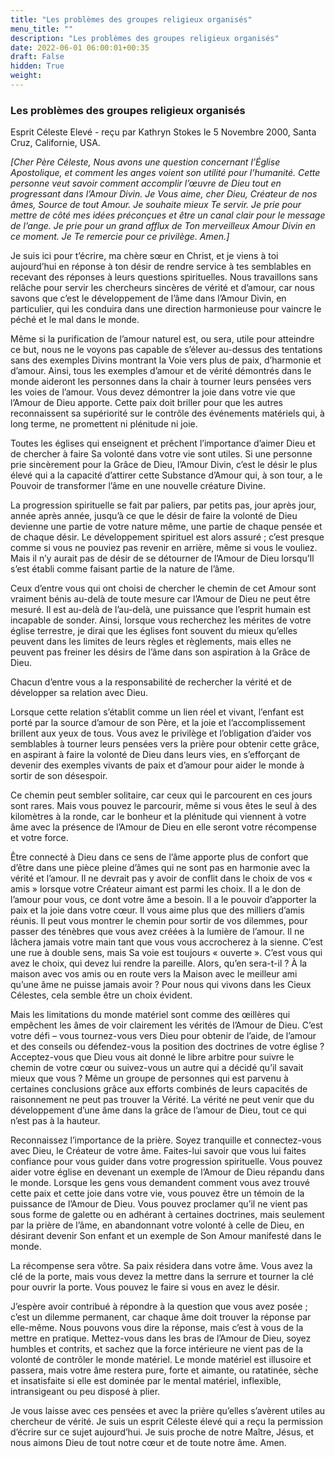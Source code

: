 ```yaml
---
title: "Les problèmes des groupes religieux organisés"
menu_title: ""
description: "Les problèmes des groupes religieux organisés"
date: 2022-06-01 06:00:01+00:35
draft: False
hidden: True
weight:
---
```

### Les problèmes des groupes religieux organisés

Esprit Céleste Elevé - reçu par Kathryn Stokes le 5 Novembre 2000, Santa Cruz, Californie, USA.

*[Cher Père Céleste, Nous avons une question concernant l’Église Apostolique, et comment les anges voient son utilité pour l’humanité. Cette personne veut savoir comment accomplir l’œuvre de Dieu tout en progressant dans l’Amour Divin. Je Vous aime, cher Dieu, Créateur de nos âmes, Source de tout Amour. Je souhaite mieux Te servir. Je prie pour mettre de côté mes idées préconçues et être un canal clair pour le message de l’ange. Je prie pour un grand afflux de Ton merveilleux Amour Divin en ce moment. Je Te remercie pour ce privilège. Amen.]*

Je suis ici pour t’écrire, ma chère sœur en Christ, et je viens à toi aujourd’hui en réponse à ton désir de rendre service à tes semblables en recevant des réponses à leurs questions spirituelles. Nous travaillons sans relâche pour servir les chercheurs sincères de vérité et d’amour, car nous savons que c’est le développement de l’âme dans l’Amour Divin, en particulier, qui les conduira dans une direction harmonieuse pour vaincre le péché et le mal dans le monde.

Même si la purification de l’amour naturel est, ou sera, utile pour atteindre ce but, nous ne le voyons pas capable de s’élever au-dessus des tentations sans des exemples Divins montrant la Voie vers plus de paix, d’harmonie et d’amour. Ainsi, tous les exemples d’amour et de vérité démontrés dans le monde aideront les personnes dans la chair à tourner leurs pensées vers les voies de l’amour. Vous devez démontrer la joie dans votre vie que l’Amour de Dieu apporte. Cette paix doit briller pour que les autres reconnaissent sa supériorité sur le contrôle des événements matériels qui, à long terme, ne promettent ni plénitude ni joie.

Toutes les églises qui enseignent et prêchent l’importance d’aimer Dieu et de chercher à faire Sa volonté dans votre vie sont utiles. Si une personne prie sincèrement pour la Grâce de Dieu, l’Amour Divin, c’est le désir le plus élevé qui a la capacité d’attirer cette Substance d’Amour qui, à son tour, a le Pouvoir de transformer l’âme en une nouvelle créature Divine.

La progression spirituelle se fait par paliers, par petits pas, jour après jour, année après année, jusqu’à ce que le désir de faire la volonté de Dieu devienne une partie de votre nature même, une partie de chaque pensée et de chaque désir. Le développement spirituel est alors assuré ; c’est presque comme si vous ne pouviez pas revenir en arrière, même si vous le vouliez. Mais il n’y aurait pas de désir de se détourner de l’Amour de Dieu lorsqu’Il s’est établi comme faisant partie de la nature de l’âme.

Ceux d’entre vous qui ont choisi de chercher le chemin de cet Amour sont vraiment bénis au-delà de toute mesure car l’Amour de Dieu ne peut être mesuré. Il est au-delà de l’au-delà, une puissance que l’esprit humain est incapable de sonder. Ainsi, lorsque vous recherchez les mérites de votre église terrestre, je dirai que les églises font souvent du mieux qu’elles peuvent dans les limites de leurs règles et règlements, mais elles ne peuvent pas freiner les désirs de l’âme dans son aspiration à la Grâce de Dieu. 

Chacun d’entre vous a la responsabilité de rechercher la vérité et de développer sa relation avec Dieu. 

Lorsque cette relation s’établit comme un lien réel et vivant, l’enfant est porté par la source d’amour de son Père, et la joie et l’accomplissement brillent aux yeux de tous. Vous avez le privilège et l’obligation d’aider vos semblables à tourner leurs pensées vers la prière pour obtenir cette grâce, en aspirant à faire la volonté de Dieu dans leurs vies, en s’efforçant de devenir des exemples vivants de paix et d’amour pour aider le monde à sortir de son désespoir.

Ce chemin peut sembler solitaire, car ceux qui le parcourent en ces jours sont rares. Mais vous pouvez le parcourir, même si vous êtes le seul à des kilomètres à la ronde, car le bonheur et la plénitude qui viennent à votre âme avec la présence de l’Amour de Dieu en elle seront votre récompense et votre force.

Être connecté à Dieu dans ce sens de l’âme apporte plus de confort que d’être dans une pièce pleine d’âmes qui ne sont pas en harmonie avec la vérité et l’amour. Il ne devrait pas y avoir de conflit dans le choix de vos « amis » lorsque votre Créateur aimant est parmi les choix. Il a le don de l’amour pour vous, ce dont votre âme a besoin. Il a le pouvoir d’apporter la paix et la joie dans votre cœur. Il vous aime plus que des milliers d’amis réunis. Il peut vous montrer le chemin pour sortir de vos dilemmes, pour passer des ténèbres que vous avez créées à la lumière de l’amour. Il ne lâchera jamais votre main tant que vous vous accrocherez à la sienne. C’est une rue à double sens, mais Sa voie est toujours « ouverte ». C’est vous qui avez le choix, qui devez lui rendre la pareille. Alors, qu’en sera-t-il ? À la maison avec vos amis ou en route vers la Maison avec le meilleur ami qu’une âme ne puisse jamais avoir ? Pour nous qui vivons dans les Cieux Célestes, cela semble être un choix évident.

Mais les limitations du monde matériel sont comme des œillères qui empêchent les âmes de voir clairement les vérités de l’Amour de Dieu. C’est votre défi – vous tournez-vous vers Dieu pour obtenir de l’aide, de l’amour et des conseils ou défendez-vous la position des doctrines de votre église ? Acceptez-vous que Dieu vous ait donné le libre arbitre pour suivre le chemin de votre cœur ou suivez-vous un autre qui a décidé qu’il savait mieux que vous ? Même un groupe de personnes qui est parvenu à certaines conclusions grâce aux efforts combinés de leurs capacités de raisonnement ne peut pas trouver la Vérité. La vérité ne peut venir que du développement d’une âme dans la grâce de l’amour de Dieu, tout ce qui n’est pas à la hauteur.

Reconnaissez l’importance de la prière. Soyez tranquille et connectez-vous avec Dieu, le Créateur de votre âme. Faites-lui savoir que vous lui faites confiance pour vous guider dans votre progression spirituelle. Vous pouvez aider votre église en devenant un exemple de l’Amour de Dieu répandu dans le monde. Lorsque les gens vous demandent comment vous avez trouvé cette paix et cette joie dans votre vie, vous pouvez être un témoin de la puissance de l’Amour de Dieu. Vous pouvez proclamer qu’il ne vient pas sous forme de galette ou en adhérant à certaines doctrines, mais seulement par la prière de l’âme, en abandonnant votre volonté à celle de Dieu, en désirant devenir Son enfant et un exemple de Son Amour manifesté dans le monde.

La récompense sera vôtre. Sa paix résidera dans votre âme. Vous avez la clé de la porte, mais vous devez la mettre dans la serrure et tourner la clé pour ouvrir la porte. Vous pouvez le faire si vous en avez le désir.

J’espère avoir contribué à répondre à la question que vous avez posée ; c’est un dilemme permanent, car chaque âme doit trouver la réponse par elle-même. Nous pouvons vous dire la réponse, mais c’est à vous de la mettre en pratique. Mettez-vous dans les bras de l’Amour de Dieu, soyez humbles et contrits, et sachez que la force intérieure ne vient pas de la volonté de contrôler le monde matériel. Le monde matériel est illusoire et passera, mais votre âme restera pure, forte et aimante, ou ratatinée, sèche et insatisfaite si elle est dominée par le mental matériel, inflexible, intransigeant ou peu disposé à plier.

Je vous laisse avec ces pensées et avec la prière qu’elles s’avèrent utiles au chercheur de vérité. Je suis un esprit Céleste élevé qui a reçu la permission d’écrire sur ce sujet aujourd’hui. Je suis proche de notre Maître, Jésus, et nous aimons Dieu de tout notre cœur et de toute notre âme. Amen.